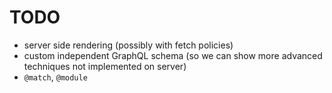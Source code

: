 # TODO

- server side rendering (possibly with fetch policies)
- custom independent GraphQL schema (so we can show more advanced techniques not implemented on server)
- `@match`, `@module`
